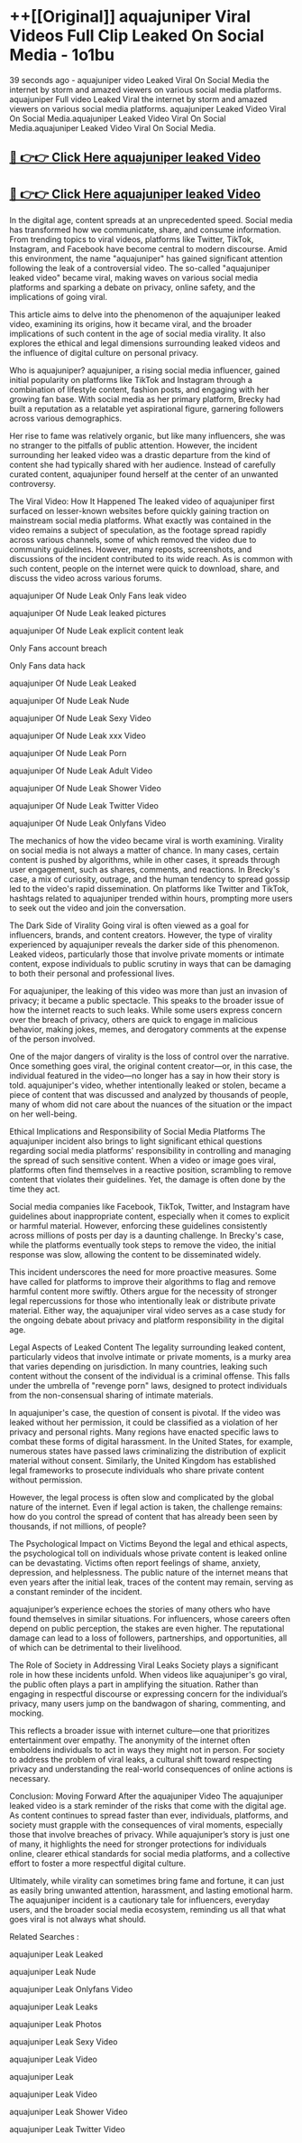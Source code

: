 # ++[[Original]] aquajuniper Viral Videos Full Clip Leaked On Social Media - 1o1bu<br>

39 seconds ago - aquajuniper video Leaked Viral On Social Media the internet by storm and amazed viewers on various social media platforms.
aquajuniper Full video Leaked Viral the internet by storm and amazed viewers on various social media platforms. aquajuniper Leaked Video Viral On Social Media.aquajuniper Leaked Video Viral On Social Media.aquajuniper Leaked Video Viral On Social Media.<br>


## [🔴 👉👉 Click Here aquajuniper leaked Video ](https://onlyclips.site?title=aquajuniper&ref=git)

## [🔴 👉👉 Click Here aquajuniper leaked Video ](https://onlyclips.site?title=aquajuniper&ref=git)

In the digital age, content spreads at an unprecedented speed. Social media has transformed how we communicate, share, and consume information. From trending topics to viral videos, platforms like Twitter, TikTok, Instagram, and Facebook have become central to modern discourse. Amid this environment, the name "aquajuniper" has gained significant attention following the leak of a controversial video. The so-called "aquajuniper leaked video" became viral, making waves on various social media platforms and sparking a debate on privacy, online safety, and the implications of going viral.

This article aims to delve into the phenomenon of the aquajuniper leaked video, examining its origins, how it became viral, and the broader implications of such content in the age of social media virality. It also explores the ethical and legal dimensions surrounding leaked videos and the influence of digital culture on personal privacy.

Who is aquajuniper?
aquajuniper, a rising social media influencer, gained initial popularity on platforms like TikTok and Instagram through a combination of lifestyle content, fashion posts, and engaging with her growing fan base. With social media as her primary platform, Brecky had built a reputation as a relatable yet aspirational figure, garnering followers across various demographics.

Her rise to fame was relatively organic, but like many influencers, she was no stranger to the pitfalls of public attention. However, the incident surrounding her leaked video was a drastic departure from the kind of content she had typically shared with her audience. Instead of carefully curated content, aquajuniper found herself at the center of an unwanted controversy.

The Viral Video: How It Happened
The leaked video of aquajuniper first surfaced on lesser-known websites before quickly gaining traction on mainstream social media platforms. What exactly was contained in the video remains a subject of speculation, as the footage spread rapidly across various channels, some of which removed the video due to community guidelines. However, many reposts, screenshots, and discussions of the incident contributed to its wide reach. As is common with such content, people on the internet were quick to download, share, and discuss the video across various forums.

aquajuniper Of Nude Leak Only Fans leak video

aquajuniper Of Nude Leak leaked pictures

aquajuniper Of Nude Leak explicit content leak

Only Fans account breach

Only Fans data hack

aquajuniper Of Nude Leak Leaked

aquajuniper Of Nude Leak Nude

aquajuniper Of Nude Leak Sexy Video

aquajuniper Of Nude Leak xxx Video

aquajuniper Of Nude Leak Porn

aquajuniper Of Nude Leak Adult Video

aquajuniper Of Nude Leak Shower Video

aquajuniper Of Nude Leak Twitter Video

aquajuniper Of Nude Leak Onlyfans Video

The mechanics of how the video became viral is worth examining. Virality on social media is not always a matter of chance. In many cases, certain content is pushed by algorithms, while in other cases, it spreads through user engagement, such as shares, comments, and reactions. In Brecky's case, a mix of curiosity, outrage, and the human tendency to spread gossip led to the video's rapid dissemination. On platforms like Twitter and TikTok, hashtags related to aquajuniper trended within hours, prompting more users to seek out the video and join the conversation.

The Dark Side of Virality
Going viral is often viewed as a goal for influencers, brands, and content creators. However, the type of virality experienced by aquajuniper reveals the darker side of this phenomenon. Leaked videos, particularly those that involve private moments or intimate content, expose individuals to public scrutiny in ways that can be damaging to both their personal and professional lives.

For aquajuniper, the leaking of this video was more than just an invasion of privacy; it became a public spectacle. This speaks to the broader issue of how the internet reacts to such leaks. While some users express concern over the breach of privacy, others are quick to engage in malicious behavior, making jokes, memes, and derogatory comments at the expense of the person involved.

One of the major dangers of virality is the loss of control over the narrative. Once something goes viral, the original content creator—or, in this case, the individual featured in the video—no longer has a say in how their story is told. aquajuniper's video, whether intentionally leaked or stolen, became a piece of content that was discussed and analyzed by thousands of people, many of whom did not care about the nuances of the situation or the impact on her well-being.

Ethical Implications and Responsibility of Social Media Platforms
The aquajuniper incident also brings to light significant ethical questions regarding social media platforms' responsibility in controlling and managing the spread of such sensitive content. When a video or image goes viral, platforms often find themselves in a reactive position, scrambling to remove content that violates their guidelines. Yet, the damage is often done by the time they act.

Social media companies like Facebook, TikTok, Twitter, and Instagram have guidelines about inappropriate content, especially when it comes to explicit or harmful material. However, enforcing these guidelines consistently across millions of posts per day is a daunting challenge. In Brecky's case, while the platforms eventually took steps to remove the video, the initial response was slow, allowing the content to be disseminated widely.

This incident underscores the need for more proactive measures. Some have called for platforms to improve their algorithms to flag and remove harmful content more swiftly. Others argue for the necessity of stronger legal repercussions for those who intentionally leak or distribute private material. Either way, the aquajuniper viral video serves as a case study for the ongoing debate about privacy and platform responsibility in the digital age.

Legal Aspects of Leaked Content
The legality surrounding leaked content, particularly videos that involve intimate or private moments, is a murky area that varies depending on jurisdiction. In many countries, leaking such content without the consent of the individual is a criminal offense. This falls under the umbrella of "revenge porn" laws, designed to protect individuals from the non-consensual sharing of intimate materials.

In aquajuniper's case, the question of consent is pivotal. If the video was leaked without her permission, it could be classified as a violation of her privacy and personal rights. Many regions have enacted specific laws to combat these forms of digital harassment. In the United States, for example, numerous states have passed laws criminalizing the distribution of explicit material without consent. Similarly, the United Kingdom has established legal frameworks to prosecute individuals who share private content without permission.

However, the legal process is often slow and complicated by the global nature of the internet. Even if legal action is taken, the challenge remains: how do you control the spread of content that has already been seen by thousands, if not millions, of people?

The Psychological Impact on Victims
Beyond the legal and ethical aspects, the psychological toll on individuals whose private content is leaked online can be devastating. Victims often report feelings of shame, anxiety, depression, and helplessness. The public nature of the internet means that even years after the initial leak, traces of the content may remain, serving as a constant reminder of the incident.

aquajuniper’s experience echoes the stories of many others who have found themselves in similar situations. For influencers, whose careers often depend on public perception, the stakes are even higher. The reputational damage can lead to a loss of followers, partnerships, and opportunities, all of which can be detrimental to their livelihood.

The Role of Society in Addressing Viral Leaks
Society plays a significant role in how these incidents unfold. When videos like aquajuniper's go viral, the public often plays a part in amplifying the situation. Rather than engaging in respectful discourse or expressing concern for the individual’s privacy, many users jump on the bandwagon of sharing, commenting, and mocking.

This reflects a broader issue with internet culture—one that prioritizes entertainment over empathy. The anonymity of the internet often emboldens individuals to act in ways they might not in person. For society to address the problem of viral leaks, a cultural shift toward respecting privacy and understanding the real-world consequences of online actions is necessary.

Conclusion: Moving Forward After the aquajuniper Video
The aquajuniper leaked video is a stark reminder of the risks that come with the digital age. As content continues to spread faster than ever, individuals, platforms, and society must grapple with the consequences of viral moments, especially those that involve breaches of privacy. While aquajuniper’s story is just one of many, it highlights the need for stronger protections for individuals online, clearer ethical standards for social media platforms, and a collective effort to foster a more respectful digital culture.

Ultimately, while virality can sometimes bring fame and fortune, it can just as easily bring unwanted attention, harassment, and lasting emotional harm. The aquajuniper incident is a cautionary tale for influencers, everyday users, and the broader social media ecosystem, reminding us all that what goes viral is not always what should.

Related Searches :

aquajuniper Leak Leaked

aquajuniper Leak Nude

aquajuniper Leak Onlyfans Video

aquajuniper Leak Leaks

aquajuniper Leak Photos

aquajuniper Leak Sexy Video

aquajuniper Leak Video

aquajuniper Leak

aquajuniper Leak Video

aquajuniper Leak Shower Video

aquajuniper Leak Twitter Video

